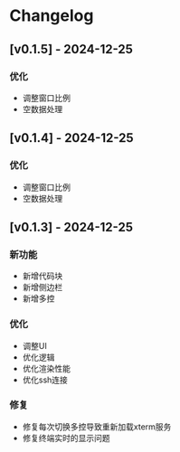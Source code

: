 # Changelog

<a name="v0.1.5"></a>
## [v0.1.5] - 2024-12-25

### 优化
- 调整窗口比例
- 空数据处理

<a name="v0.1.4"></a>
## [v0.1.4] - 2024-12-25

### 优化
- 调整窗口比例
- 空数据处理

<a name="v0.1.3"></a>
## [v0.1.3] - 2024-12-25

### 新功能
- 新增代码块
- 新增侧边栏
- 新增多控

### 优化
- 调整UI
- 优化逻辑
- 优化渲染性能
- 优化ssh连接

### 修复
- 修复每次切换多控导致重新加载xterm服务
- 修复终端实时的显示问题